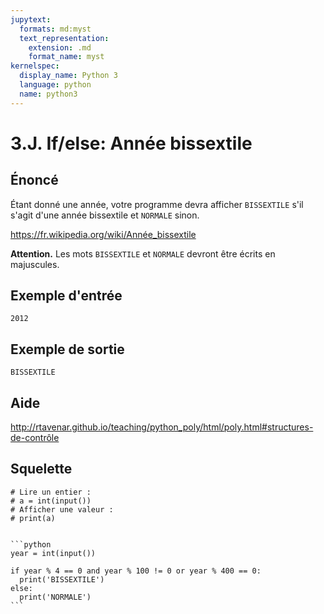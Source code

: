 ```yaml
---
jupytext:
  formats: md:myst
  text_representation:
    extension: .md
    format_name: myst
kernelspec:
  display_name: Python 3
  language: python
  name: python3
---
```


# 3.J. If/else: Année bissextile

## **Énoncé**

Étant donné une année, votre programme devra afficher `BISSEXTILE` s'il s'agit d'une année bissextile et  `NORMALE` sinon.

https://fr.wikipedia.org/wiki/Année_bissextile

**Attention.** Les mots `BISSEXTILE` et `NORMALE` devront être écrits en majuscules.

## Exemple d'entrée

```
2012
```

## Exemple de sortie

```
BISSEXTILE
```

## Aide

http://rtavenar.github.io/teaching/python_poly/html/poly.html#structures-de-contrôle

## Squelette

```{code-cell} python
# Lire un entier :
# a = int(input())
# Afficher une valeur :
# print(a)
```

````{dropdown} Proposition de solution

```python
year = int(input())

if year % 4 == 0 and year % 100 != 0 or year % 400 == 0:
  print('BISSEXTILE')
else:
  print('NORMALE')
```
````
